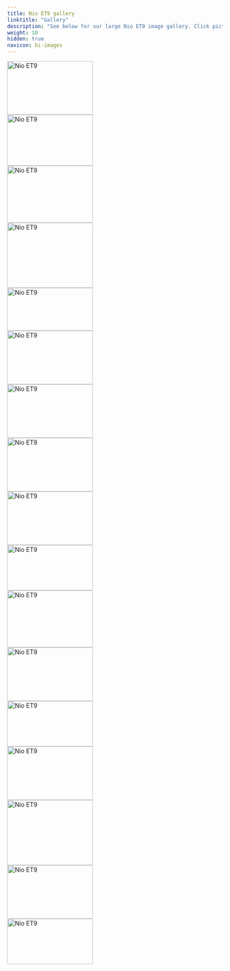 ```yaml
---
title: Nio ET9 gallery
linktitle: "Gallery"
description: "See below for our large Nio ET9 image gallery. Click pictures for high-resolution versions."
weight: 10
hidden: true
navicon: bi-images
---
```

<!-- markdownlint-disable MD033 -->
<div class="row" id ="my-gallery">
<div class="pswp-grid-item col-12 col-md-6 col-lg-4">
<a href="https://media.evkx.net/multimedia/models/nio/et9/et9/airbags_1.jpg"
data-pswp-src="https://media.evkx.net/multimedia/models/nio/et9/et9/airbags_1.jpg"
data-pswp-width="2560"
data-pswp-height="1600" 
target="_blank">
<img src="https://media.evkx.net/multimedia/models/nio/et9/et9/airbags_1_xst.jpg" alt="Nio ET9" width="200px" height="125px" />
</a>
</div>
<div class="pswp-grid-item col-12 col-md-6 col-lg-4">
<a href="https://media.evkx.net/multimedia/models/nio/et9/et9/exterior_1.jpg"
data-pswp-src="https://media.evkx.net/multimedia/models/nio/et9/et9/exterior_1.jpg"
data-pswp-width="1680"
data-pswp-height="1000" 
target="_blank">
<img src="https://media.evkx.net/multimedia/models/nio/et9/et9/exterior_1_xst.jpg" alt="Nio ET9" width="200px" height="119px" />
</a>
</div>
<div class="pswp-grid-item col-12 col-md-6 col-lg-4">
<a href="https://media.evkx.net/multimedia/models/nio/et9/et9/exterior_2.jpg"
data-pswp-src="https://media.evkx.net/multimedia/models/nio/et9/et9/exterior_2.jpg"
data-pswp-width="1153"
data-pswp-height="768" 
target="_blank">
<img src="https://media.evkx.net/multimedia/models/nio/et9/et9/exterior_2_xst.jpg" alt="Nio ET9" width="200px" height="133px" />
</a>
</div>
<div class="pswp-grid-item col-12 col-md-6 col-lg-4">
<a href="https://media.evkx.net/multimedia/models/nio/et9/et9/exterior_3.jpg"
data-pswp-src="https://media.evkx.net/multimedia/models/nio/et9/et9/exterior_3.jpg"
data-pswp-width="1680"
data-pswp-height="1280" 
target="_blank">
<img src="https://media.evkx.net/multimedia/models/nio/et9/et9/exterior_3_xst.jpg" alt="Nio ET9" width="200px" height="152px" />
</a>
</div>
<div class="pswp-grid-item col-12 col-md-6 col-lg-4">
<a href="https://media.evkx.net/multimedia/models/nio/et9/et9/exterior_4.jpg"
data-pswp-src="https://media.evkx.net/multimedia/models/nio/et9/et9/exterior_4.jpg"
data-pswp-width="2560"
data-pswp-height="1280" 
target="_blank">
<img src="https://media.evkx.net/multimedia/models/nio/et9/et9/exterior_4_xst.jpg" alt="Nio ET9" width="200px" height="100px" />
</a>
</div>
<div class="pswp-grid-item col-12 col-md-6 col-lg-4">
<a href="https://media.evkx.net/multimedia/models/nio/et9/et9/exterior_5.jpg"
data-pswp-src="https://media.evkx.net/multimedia/models/nio/et9/et9/exterior_5.jpg"
data-pswp-width="2880"
data-pswp-height="1800" 
target="_blank">
<img src="https://media.evkx.net/multimedia/models/nio/et9/et9/exterior_5_xst.jpg" alt="Nio ET9" width="200px" height="125px" />
</a>
</div>
<div class="pswp-grid-item col-12 col-md-6 col-lg-4">
<a href="https://media.evkx.net/multimedia/models/nio/et9/et9/exterior_6.jpg"
data-pswp-src="https://media.evkx.net/multimedia/models/nio/et9/et9/exterior_6.jpg"
data-pswp-width="2560"
data-pswp-height="1600" 
target="_blank">
<img src="https://media.evkx.net/multimedia/models/nio/et9/et9/exterior_6_xst.jpg" alt="Nio ET9" width="200px" height="125px" />
</a>
</div>
<div class="pswp-grid-item col-12 col-md-6 col-lg-4">
<a href="https://media.evkx.net/multimedia/models/nio/et9/et9/exterior_7.jpg"
data-pswp-src="https://media.evkx.net/multimedia/models/nio/et9/et9/exterior_7.jpg"
data-pswp-width="2560"
data-pswp-height="1600" 
target="_blank">
<img src="https://media.evkx.net/multimedia/models/nio/et9/et9/exterior_7_xst.jpg" alt="Nio ET9" width="200px" height="125px" />
</a>
</div>
<div class="pswp-grid-item col-12 col-md-6 col-lg-4">
<a href="https://media.evkx.net/multimedia/models/nio/et9/et9/headlights_1.jpg"
data-pswp-src="https://media.evkx.net/multimedia/models/nio/et9/et9/headlights_1.jpg"
data-pswp-width="2560"
data-pswp-height="1600" 
target="_blank">
<img src="https://media.evkx.net/multimedia/models/nio/et9/et9/headlights_1_xst.jpg" alt="Nio ET9" width="200px" height="125px" />
</a>
</div>
<div class="pswp-grid-item col-12 col-md-6 col-lg-4">
<a href="https://media.evkx.net/multimedia/models/nio/et9/et9/interior_1.jpg"
data-pswp-src="https://media.evkx.net/multimedia/models/nio/et9/et9/interior_1.jpg"
data-pswp-width="2560"
data-pswp-height="1360" 
target="_blank">
<img src="https://media.evkx.net/multimedia/models/nio/et9/et9/interior_1_xst.jpg" alt="Nio ET9" width="200px" height="106px" />
</a>
</div>
<div class="pswp-grid-item col-12 col-md-6 col-lg-4">
<a href="https://media.evkx.net/multimedia/models/nio/et9/et9/interior_2.jpg"
data-pswp-src="https://media.evkx.net/multimedia/models/nio/et9/et9/interior_2.jpg"
data-pswp-width="1401"
data-pswp-height="933" 
target="_blank">
<img src="https://media.evkx.net/multimedia/models/nio/et9/et9/interior_2_xst.jpg" alt="Nio ET9" width="200px" height="133px" />
</a>
</div>
<div class="pswp-grid-item col-12 col-md-6 col-lg-4">
<a href="https://media.evkx.net/multimedia/models/nio/et9/et9/interior_3.jpg"
data-pswp-src="https://media.evkx.net/multimedia/models/nio/et9/et9/interior_3.jpg"
data-pswp-width="2560"
data-pswp-height="1600" 
target="_blank">
<img src="https://media.evkx.net/multimedia/models/nio/et9/et9/interior_3_xst.jpg" alt="Nio ET9" width="200px" height="125px" />
</a>
</div>
<div class="pswp-grid-item col-12 col-md-6 col-lg-4">
<a href="https://media.evkx.net/multimedia/models/nio/et9/et9/main_1.jpg"
data-pswp-src="https://media.evkx.net/multimedia/models/nio/et9/et9/main_1.jpg"
data-pswp-width="2560"
data-pswp-height="1360" 
target="_blank">
<img src="https://media.evkx.net/multimedia/models/nio/et9/et9/main_1_xst.jpg" alt="Nio ET9" width="200px" height="106px" />
</a>
</div>
<div class="pswp-grid-item col-12 col-md-6 col-lg-4">
<a href="https://media.evkx.net/multimedia/models/nio/et9/et9/secondrowseats_1.jpg"
data-pswp-src="https://media.evkx.net/multimedia/models/nio/et9/et9/secondrowseats_1.jpg"
data-pswp-width="2560"
data-pswp-height="1600" 
target="_blank">
<img src="https://media.evkx.net/multimedia/models/nio/et9/et9/secondrowseats_1_xst.jpg" alt="Nio ET9" width="200px" height="125px" />
</a>
</div>
<div class="pswp-grid-item col-12 col-md-6 col-lg-4">
<a href="https://media.evkx.net/multimedia/models/nio/et9/et9/secondrowseats_2.jpg"
data-pswp-src="https://media.evkx.net/multimedia/models/nio/et9/et9/secondrowseats_2.jpg"
data-pswp-width="1680"
data-pswp-height="1280" 
target="_blank">
<img src="https://media.evkx.net/multimedia/models/nio/et9/et9/secondrowseats_2_xst.jpg" alt="Nio ET9" width="200px" height="152px" />
</a>
</div>
<div class="pswp-grid-item col-12 col-md-6 col-lg-4">
<a href="https://media.evkx.net/multimedia/models/nio/et9/et9/secondrowseats_3.jpg"
data-pswp-src="https://media.evkx.net/multimedia/models/nio/et9/et9/secondrowseats_3.jpg"
data-pswp-width="2560"
data-pswp-height="1600" 
target="_blank">
<img src="https://media.evkx.net/multimedia/models/nio/et9/et9/secondrowseats_3_xst.jpg" alt="Nio ET9" width="200px" height="125px" />
</a>
</div>
<div class="pswp-grid-item col-12 col-md-6 col-lg-4">
<a href="https://media.evkx.net/multimedia/models/nio/et9/et9/wheels_1.jpg"
data-pswp-src="https://media.evkx.net/multimedia/models/nio/et9/et9/wheels_1.jpg"
data-pswp-width="2560"
data-pswp-height="1360" 
target="_blank">
<img src="https://media.evkx.net/multimedia/models/nio/et9/et9/wheels_1_xst.jpg" alt="Nio ET9" width="200px" height="106px" />
</a>
</div>
</div>
<script type="module">
  import PhotoSwipeLightbox from '/js/photoswipe-lightbox.esm.js';
    const lightbox = new PhotoSwipeLightbox({
       gallery: '#my-gallery',
        children: 'a',
        pswpModule: () => import('/js/photoswipe.esm.js')
    });
lightbox.init();
</script>
